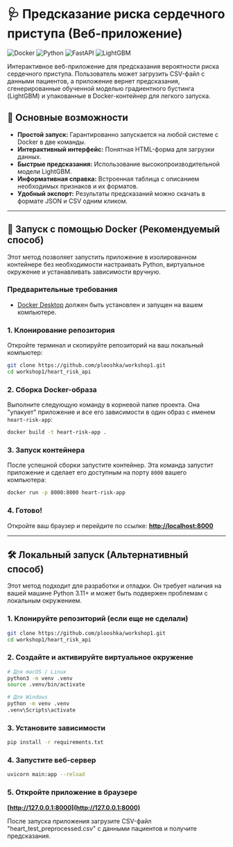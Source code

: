 # 🩺 Предсказание риска сердечного приступа (Веб-приложение)

![Docker](https://img.shields.io/badge/Docker-ready-blue.svg) ![Python](https://img.shields.io/badge/Python-3.11-blue.svg) ![FastAPI](https://img.shields.io/badge/FastAPI-ready-green.svg) ![LightGBM](https://img.shields.io/badge/LightGBM-ready-brightgreen.svg)

Интерактивное веб-приложение для предсказания вероятности риска сердечного приступа. Пользователь может загрузить CSV-файл с данными пациентов, а приложение вернет предсказания, сгенерированные обученной моделью градиентного бустинга (LightGBM) и упакованные в Docker-контейнер для легкого запуска.

## 🚀 Основные возможности

*   **Простой запуск:** Гарантированно запускается на любой системе с Docker в две команды.
*   **Интерактивный интерфейс:** Понятная HTML-форма для загрузки данных.
*   **Быстрые предсказания:** Использование высокопроизводительной модели LightGBM.
*   **Информативная справка:** Встроенная таблица с описанием необходимых признаков и их форматов.
*   **Удобный экспорт:** Результаты предсказаний можно скачать в формате JSON и CSV одним кликом.

---

## 🐳 Запуск с помощью Docker (Рекомендуемый способ)

Этот метод позволяет запустить приложение в изолированном контейнере без необходимости настраивать Python, виртуальное окружение и устанавливать зависимости вручную.

### Предварительные требования
*   [Docker Desktop](https://www.docker.com/products/docker-desktop/) должен быть установлен и запущен на вашем компьютере.

### 1. Клонирование репозитория
Откройте терминал и скопируйте репозиторий на ваш локальный компьютер:
```bash
git clone https://github.com/plooshka/workshop1.git
cd workshop1/heart_risk_api
```

### 2. Сборка Docker-образа
Выполните следующую команду в корневой папке проекта. Она "упакует" приложение и все его зависимости в один образ с именем `heart-risk-app`:
```bash
docker build -t heart-risk-app .
```

### 3. Запуск контейнера
После успешной сборки запустите контейнер. Эта команда запустит приложение и сделает его доступным на порту `8000` вашего компьютера:
```bash
docker run -p 8000:8000 heart-risk-app
```

### 4. Готово!
Откройте ваш браузер и перейдите по ссылке:
**[http://localhost:8000](http://localhost:8000)**

---

## 🛠️ Локальный запуск (Альтернативный способ)

Этот метод подходит для разработки и отладки. Он требует наличия на вашей машине Python 3.11+ и может быть подвержен проблемам с локальным окружением.

### 1. Клонируйте репозиторий (если еще не сделали)
```bash
git clone https://github.com/plooshka/workshop1.git
cd workshop1/heart_risk_api
```

### 2. Создайте и активируйте виртуальное окружение
```bash
# Для macOS / Linux
python3 -m venv .venv
source .venv/bin/activate

# Для Windows
python -m venv .venv
.venv\Scripts\activate
```

### 3. Установите зависимости
```bash
pip install -r requirements.txt
```

### 4. Запустите веб-сервер
```bash
uvicorn main:app --reload
```

### 5. Откройте приложение в браузере
**[http://127.0.0.1:8000](http://127.0.0.1:8000)**

После запуска приложения загрузите CSV-файл "heart_test_preprocessed.csv" с данными пациентов и получите предсказания.